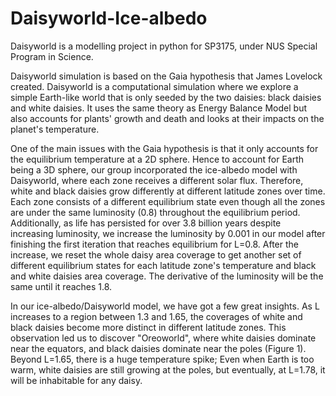 # Daisyworld-Ice-albedo
Daisyworld is a modelling project in python for SP3175, under NUS Special Program in Science.

Daisyworld simulation is based on the Gaia hypothesis that James Lovelock created. Daisyworld is a computational simulation where we explore a simple Earth-like world that is only seeded by the two daisies: black daisies and white daisies. It uses the same theory as Energy Balance Model but also accounts for plants' growth and death and looks at their impacts on the planet's temperature.

One of the main issues with the Gaia hypothesis is that it only accounts for the equilibrium temperature at a 2D sphere. Hence to account for Earth being a 3D sphere, our group incorporated the ice-albedo model with Daisyworld, where each zone receives a different solar flux. Therefore, white and black daisies grow differently at different latitude zones over time. Each zone consists of a different equilibrium state even though all the zones are under the same luminosity (0.8) throughout the equilibrium period. 
Additionally, as life has persisted for over 3.8 billion years despite increasing luminosity, we increase the luminosity by 0.001 in our model after finishing the first iteration that reaches equilibrium for L=0.8. After the increase, we reset the whole daisy area coverage to get another set of different equilibrium states for each latitude zone's temperature and black and white daisies area coverage. The derivative of the luminosity will be the same until it reaches 1.8.

In our ice-albedo/Daisyworld model, we have got a few great insights. As L increases to a region between 1.3 and 1.65, the coverages of white and black daisies become more distinct in different latitude zones. This observation led us to discover "Oreoworld", where white daisies dominate near the equators, and black daisies dominate near the poles (Figure 1). Beyond L=1.65, there is a huge temperature spike; Even when Earth is too warm, white daisies are still growing at the poles, but eventually, at L=1.78, it will be inhabitable for any daisy. 
